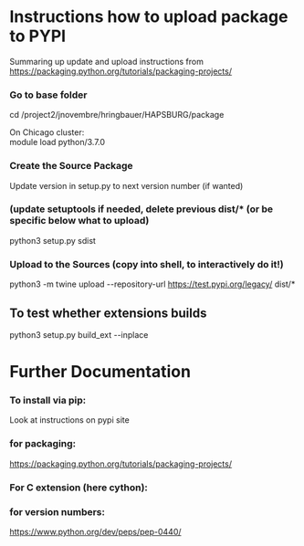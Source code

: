 # Instructions how to upload package to PYPI

Summaring up update and upload instructions from https://packaging.python.org/tutorials/packaging-projects/

### Go to base folder
cd /project2/jnovembre/hringbauer/HAPSBURG/package

On Chicago cluster:  
module load python/3.7.0

### Create the Source Package 
Update version in setup.py to next version number (if wanted)

### (update setuptools if needed, delete previous dist/* (or be specific below what to upload)
python3 setup.py sdist

### Upload to the Sources (copy into shell, to interactively do it!)
python3 -m twine upload --repository-url https://test.pypi.org/legacy/ dist/*

## To test whether extensions builds
python3 setup.py build_ext --inplace

# Further Documentation 
### To install via pip:
Look at instructions on pypi site

### for packaging: 
https://packaging.python.org/tutorials/packaging-projects/

### For C extension (here cython):

### for version numbers:
https://www.python.org/dev/peps/pep-0440/
